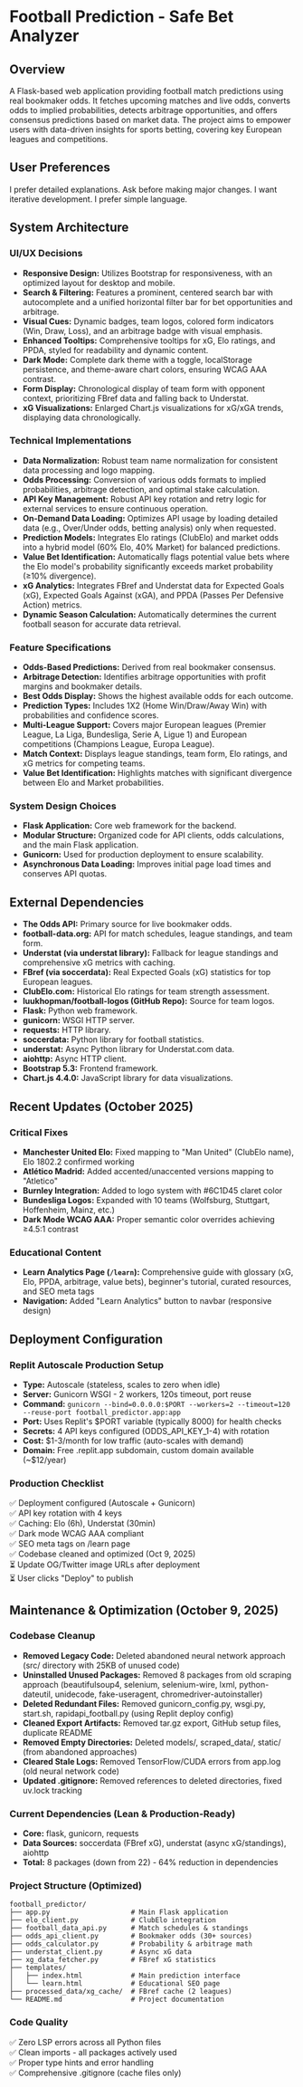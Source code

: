 # Football Prediction - Safe Bet Analyzer

## Overview
A Flask-based web application providing football match predictions using real bookmaker odds. It fetches upcoming matches and live odds, converts odds to implied probabilities, detects arbitrage opportunities, and offers consensus predictions based on market data. The project aims to empower users with data-driven insights for sports betting, covering key European leagues and competitions.

## User Preferences
I prefer detailed explanations. Ask before making major changes. I want iterative development. I prefer simple language.

## System Architecture

### UI/UX Decisions
- **Responsive Design:** Utilizes Bootstrap for responsiveness, with an optimized layout for desktop and mobile.
- **Search & Filtering:** Features a prominent, centered search bar with autocomplete and a unified horizontal filter bar for bet opportunities and arbitrage.
- **Visual Cues:** Dynamic badges, team logos, colored form indicators (Win, Draw, Loss), and an arbitrage badge with visual emphasis.
- **Enhanced Tooltips:** Comprehensive tooltips for xG, Elo ratings, and PPDA, styled for readability and dynamic content.
- **Dark Mode:** Complete dark theme with a toggle, localStorage persistence, and theme-aware chart colors, ensuring WCAG AAA contrast.
- **Form Display:** Chronological display of team form with opponent context, prioritizing FBref data and falling back to Understat.
- **xG Visualizations:** Enlarged Chart.js visualizations for xG/xGA trends, displaying data chronologically.

### Technical Implementations
- **Data Normalization:** Robust team name normalization for consistent data processing and logo mapping.
- **Odds Processing:** Conversion of various odds formats to implied probabilities, arbitrage detection, and optimal stake calculation.
- **API Key Management:** Robust API key rotation and retry logic for external services to ensure continuous operation.
- **On-Demand Data Loading:** Optimizes API usage by loading detailed data (e.g., Over/Under odds, betting analysis) only when requested.
- **Prediction Models:** Integrates Elo ratings (ClubElo) and market odds into a hybrid model (60% Elo, 40% Market) for balanced predictions.
- **Value Bet Identification:** Automatically flags potential value bets where the Elo model's probability significantly exceeds market probability (≥10% divergence).
- **xG Analytics:** Integrates FBref and Understat data for Expected Goals (xG), Expected Goals Against (xGA), and PPDA (Passes Per Defensive Action) metrics.
- **Dynamic Season Calculation:** Automatically determines the current football season for accurate data retrieval.

### Feature Specifications
- **Odds-Based Predictions:** Derived from real bookmaker consensus.
- **Arbitrage Detection:** Identifies arbitrage opportunities with profit margins and bookmaker details.
- **Best Odds Display:** Shows the highest available odds for each outcome.
- **Prediction Types:** Includes 1X2 (Home Win/Draw/Away Win) with probabilities and confidence scores.
- **Multi-League Support:** Covers major European leagues (Premier League, La Liga, Bundesliga, Serie A, Ligue 1) and European competitions (Champions League, Europa League).
- **Match Context:** Displays league standings, team form, Elo ratings, and xG metrics for competing teams.
- **Value Bet Identification:** Highlights matches with significant divergence between Elo and Market probabilities.

### System Design Choices
- **Flask Application:** Core web framework for the backend.
- **Modular Structure:** Organized code for API clients, odds calculations, and the main Flask application.
- **Gunicorn:** Used for production deployment to ensure scalability.
- **Asynchronous Data Loading:** Improves initial page load times and conserves API quotas.

## External Dependencies
- **The Odds API:** Primary source for live bookmaker odds.
- **football-data.org:** API for match schedules, league standings, and team form.
- **Understat (via understat library):** Fallback for league standings and comprehensive xG metrics with caching.
- **FBref (via soccerdata):** Real Expected Goals (xG) statistics for top European leagues.
- **ClubElo.com:** Historical Elo ratings for team strength assessment.
- **luukhopman/football-logos (GitHub Repo):** Source for team logos.
- **Flask:** Python web framework.
- **gunicorn:** WSGI HTTP server.
- **requests:** HTTP library.
- **soccerdata:** Python library for football statistics.
- **understat:** Async Python library for Understat.com data.
- **aiohttp:** Async HTTP client.
- **Bootstrap 5.3:** Frontend framework.
- **Chart.js 4.4.0:** JavaScript library for data visualizations.

## Recent Updates (October 2025)

### Critical Fixes
- **Manchester United Elo:** Fixed mapping to "Man United" (ClubElo name), Elo 1802.2 confirmed working
- **Atlético Madrid:** Added accented/unaccented versions mapping to "Atletico"  
- **Burnley Integration:** Added to logo system with #6C1D45 claret color
- **Bundesliga Logos:** Expanded with 10 teams (Wolfsburg, Stuttgart, Hoffenheim, Mainz, etc.)
- **Dark Mode WCAG AAA:** Proper semantic color overrides achieving ≥4.5:1 contrast

### Educational Content
- **Learn Analytics Page (`/learn`):** Comprehensive guide with glossary (xG, Elo, PPDA, arbitrage, value bets), beginner's tutorial, curated resources, and SEO meta tags
- **Navigation:** Added "Learn Analytics" button to navbar (responsive design)

## Deployment Configuration

### Replit Autoscale Production Setup
- **Type:** Autoscale (stateless, scales to zero when idle)
- **Server:** Gunicorn WSGI - 2 workers, 120s timeout, port reuse
- **Command:** `gunicorn --bind=0.0.0.0:$PORT --workers=2 --timeout=120 --reuse-port football_predictor.app:app`
- **Port:** Uses Replit's $PORT variable (typically 8000) for health checks
- **Secrets:** 4 API keys configured (ODDS_API_KEY_1-4) with rotation
- **Cost:** $1-3/month for low traffic (auto-scales with demand)
- **Domain:** Free .replit.app subdomain, custom domain available (~$12/year)

### Production Checklist
✅ Deployment configured (Autoscale + Gunicorn)  
✅ API key rotation with 4 keys  
✅ Caching: Elo (6h), Understat (30min)  
✅ Dark mode WCAG AAA compliant  
✅ SEO meta tags on /learn page  
✅ Codebase cleaned and optimized (Oct 9, 2025)  
⏳ Update OG/Twitter image URLs after deployment  
⏳ User clicks "Deploy" to publish

## Maintenance & Optimization (October 9, 2025)

### Codebase Cleanup
- **Removed Legacy Code:** Deleted abandoned neural network approach (src/ directory with 25KB of unused code)
- **Uninstalled Unused Packages:** Removed 8 packages from old scraping approach (beautifulsoup4, selenium, selenium-wire, lxml, python-dateutil, unidecode, fake-useragent, chromedriver-autoinstaller)
- **Deleted Redundant Files:** Removed gunicorn_config.py, wsgi.py, start.sh, rapidapi_football.py (using Replit deploy config)
- **Cleaned Export Artifacts:** Removed tar.gz export, GitHub setup files, duplicate README
- **Removed Empty Directories:** Deleted models/, scraped_data/, static/ (from abandoned approaches)
- **Cleared Stale Logs:** Removed TensorFlow/CUDA errors from app.log (old neural network code)
- **Updated .gitignore:** Removed references to deleted directories, fixed uv.lock tracking

### Current Dependencies (Lean & Production-Ready)
- **Core:** flask, gunicorn, requests
- **Data Sources:** soccerdata (FBref xG), understat (async xG/standings), aiohttp
- **Total:** 8 packages (down from 22) - 64% reduction in dependencies

### Project Structure (Optimized)
```
football_predictor/
├── app.py                    # Main Flask application
├── elo_client.py             # ClubElo integration
├── football_data_api.py      # Match schedules & standings  
├── odds_api_client.py        # Bookmaker odds (30+ sources)
├── odds_calculator.py        # Probability & arbitrage math
├── understat_client.py       # Async xG data
├── xg_data_fetcher.py        # FBref xG statistics
├── templates/
│   ├── index.html            # Main prediction interface
│   └── learn.html            # Educational SEO page
├── processed_data/xg_cache/  # FBref cache (2 leagues)
└── README.md                 # Project documentation
```

### Code Quality
✅ Zero LSP errors across all Python files  
✅ Clean imports - all packages actively used  
✅ Proper type hints and error handling  
✅ Comprehensive .gitignore (cache files only)